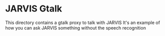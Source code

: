 JARVIS Gtalk
======
This directory contains a gtalk proxy to talk with JARVIS
It's an example of how you can ask JARVIS something without the speech recognition